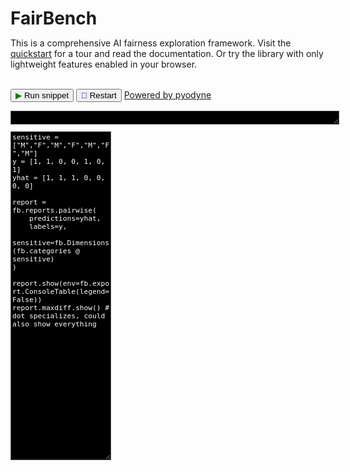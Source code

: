 <!DOCTYPE html>
<html lang="en">
<head>
<meta charset="UTF-8" />
<title>FairBench</title>
<style>
    #output {
        background-color: black;
        color: white;
        border: 1px solid #555555;
        padding: 10px;
        font-family: monospace;
    }
    .code-block {
        background-color: black;
        color: white;
        border: 1px solid #555555;
        font-family: monospace;
        spellcheck: false;
        margin-top: 0px;
        font-size: 0.8em;
    }
    .icon-green {
        color: green;
    }
    .icon-blue {
        color: blue;
    }
    .CodeMirror {
        font-size: 0.8em;
        height: auto;
        min-height: 200px;
        background-color: black;
        color: white;
    }
</style>

<!-- Include CodeMirror -->
<link rel="stylesheet" href="https://cdnjs.cloudflare.com/ajax/libs/codemirror/5.52.2/codemirror.min.css" />
<script src="https://cdnjs.cloudflare.com/ajax/libs/codemirror/5.52.2/codemirror.min.js"></script>
<script src="https://cdnjs.cloudflare.com/ajax/libs/codemirror/5.52.2/mode/python/python.min.js"></script>

<h1 style="margin-bottom: 0px;">FairBench</h1>

This is a comprehensive AI fairness exploration framework. 
Visit the <a href="quickstart/" markdown="span">quickstart</a> for a tour and read the 
documentation. Or try
the library with only lightweight features enabled in your browser.
<br><br>

<button id="run" onclick="evaluatePython()"><span class="icon-green">&#9654;</span> Run snippet</button>
<button id="restart" onclick="restartPython()"><span class="icon-blue">&#x1F504;</span> Restart</button>
<a href="https://pyodide.org/en/stable/">Powered by pyodyne</a>
<pre class="code-block" id="output" style="width: 100%; resize: vertical; overflow: auto; max-height: 600px;" rows="30" disabled></pre>

<textarea class="code-block" id="code" rows="40">
sensitive = ["M","F","M","F","M","F","M"]
y = [1, 1, 0, 0, 1, 0, 1]
yhat = [1, 1, 1, 0, 0, 0, 0]

report = fb.reports.pairwise(
    predictions=yhat, 
    labels=y, 
    sensitive=fb.Dimensions(fb.categories @ sensitive)
)

report.show(env=fb.export.ConsoleTable(legend=False))
report.maxdiff.show() # dot specializes, could also show everything</textarea>

<script src="https://cdn.jsdelivr.net/pyodide/v0.26.2/full/pyodide.js"></script>
<script>
    const output = document.getElementById("output");
    const codeTextarea = document.getElementById("code");
    const run = document.getElementById("run");
    const restart = document.getElementById("restart");
    var output_value = "";

    // Initialize CodeMirror on the textarea
    var codeEditor = CodeMirror.fromTextArea(codeTextarea, {
        lineNumbers: true,
        mode: "python",
        theme: "default",
        indentUnit: 4,
        smartIndent: true,
        matchBrackets: true,
        autoCloseBrackets: true
    });

    function convertUndefinedToNone(value) {
        return value === undefined ? "None" : value;
    }

    function ansiToHtml(ansiString) {
        // Maps for ANSI codes to CSS styles
        const colors = {
            30: "color:#CCCCCC", // Light gray (instead of pure black, so it's visible on black)
            31: "color:#E74C3C", // A rich, warm red
            32: "color:#27AE60", // A vibrant, balanced green
            33: "color:#F1C40F", // A bright but not overpowering yellow
            34: "color:#3498DB", // A bold, medium-blue tone
            35: "color:#9B59B6", // A soft magenta/purple
            36: "color:#1ABC9C", // A cool, pleasing cyan
            37: "color:#ECF0F1",  // A near-white, soft tone
            90: "color:#555555", // Bright Black (Gray)
            91: "color:#FF5555", // Bright Red
            92: "color:#50FA7B", // Bright Green
            93: "color:#F1FA8C", // Bright Yellow
            94: "color:#BD93F9", // Bright Blue
            95: "color:#FF79C6", // Bright Magenta
            96: "color:#8BE9FD", // Bright Cyan
            97: "color:#FFFFFF"  // Bright White
        };
    
        const backgrounds = {
            40: "background-color:#000000", // Bg Black
            41: "background-color:#FF0000", // Bg Red
            42: "background-color:#00FF00", // Bg Green
            43: "background-color:#FFFF00", // Bg Yellow
            44: "background-color:#0000FF", // Bg Blue
            45: "background-color:#FF00FF", // Bg Magenta
            46: "background-color:#00FFFF", // Bg Cyan
            47: "background-color:#FFFFFF", // Bg White
            100: "background-color:#555555",// Bright Bg Black (Gray)
            101: "background-color:#FF5555",// Bright Bg Red
            102: "background-color:#50FA7B",// Bright Bg Green
            103: "background-color:#F1FA8C",// Bright Bg Yellow
            104: "background-color:#BD93F9",// Bright Bg Blue
            105: "background-color:#FF79C6",// Bright Bg Magenta
            106: "background-color:#8BE9FD",// Bright Bg Cyan
            107: "background-color:#FFFFFF" // Bright Bg White
        };
    
        // Additional extended 256-color mode (e.g., 38;5;... for foreground, 48;5;... for background)
        // You provided some mappings for these extended colors:
        // Example: "\u001b[38;5;208m" : color:#FFA500 (Orange)
        // We will define a helper to map these if they appear:
        const extendedColors = {
            208: "#FFA500", // Orange
            202: "#FF4500", // Dark Orange
            198: "#FF69B4", // Pink
            165: "#A020F0", // Purple
            34:  "#228B22", // Forest Green
            70:  "#008080", // Teal
            69:  "#00FFFF", // Aqua
            220: "#FFD700", // Gold
            82:  "#32CD32", // Lime Green
            203: "#FA8072", // Salmon
            166: "#FF7F50", // Coral
            99:  "#DA70D6", // Orchid
            64:  "#808000", // Olive Green
            56:  "#9400D3", // Dark Violet
            123: "#4682B4"  // Steel Blue
        };
        
        // Some bright variants you included that have a format like "\u001b[93;1m"
        // These can be handled by applying both the color and style=bold. 
        // We'll handle the '1' (bold) or any style codes generically below.
    
        // Style attributes
        // We'll track them in a state object and rebuild style string whenever something changes.
        let state = {
            color: null,
            background: null,
            bold: false,
            dim: false,
            italic: false,
            underline: false,
            blink: false,
            inverse: false,
            hidden: false,
            strikethrough: false
        };
    
        // Convert the state into a CSS style string
        function stateToStyleString(s) {
            const styleList = [];
            if (s.color) styleList.push(s.color);
            if (s.background) styleList.push(s.background);
            if (s.bold) styleList.push("font-weight:bold");
            if (s.dim) styleList.push("opacity:0.6");
            if (s.italic) styleList.push("font-style:italic");
            if (s.underline) styleList.push("text-decoration:underline");
            if (s.blink) styleList.push("text-decoration:blink");    // Not widely supported
            if (s.inverse) styleList.push("filter:invert(100%)");    // Rough simulation
            if (s.hidden) styleList.push("visibility:hidden");
            if (s.strikethrough) styleList.push("text-decoration:line-through");
            return styleList.join(";");
        }
    
        // We'll build the final result and update spans as we go
        let result = "";
        let openSpan = false;
    
        function openNewSpan() {
            const style = stateToStyleString(state);
            result += "<span" + (style ? " style='" + style + "'" : "") + ">";
            openSpan = true;
        }
    
        function closeSpanIfOpen() {
            if (openSpan) {
                result += "</span>";
                openSpan = false;
            }
        }
    
        // Reset the state to default
        function resetState() {
            state = {
                color: null,
                background: null,
                bold: false,
                dim: false,
                italic: false,
                underline: false,
                blink: false,
                inverse: false,
                hidden: false,
                strikethrough: false
            };
        }
    
        // Update the state and re-open span
        function applyCodes(codes) {
            let needNewSpan = false;
            for (const code of codes) {
                const c = parseInt(code, 10);
                if (c === 0) {
                    // Reset
                    resetState();
                    closeSpanIfOpen();
                    needNewSpan = true;
                } else if (c === 1) {
                    state.bold = true; needNewSpan = true;
                } else if (c === 2) {
                    state.dim = true; needNewSpan = true;
                } else if (c === 3) {
                    state.italic = true; needNewSpan = true;
                } else if (c === 4) {
                    state.underline = true; needNewSpan = true;
                } else if (c === 5) {
                    state.blink = true; needNewSpan = true;
                } else if (c === 7) {
                    state.inverse = true; needNewSpan = true;
                } else if (c === 8) {
                    state.hidden = true; needNewSpan = true;
                } else if (c === 9) {
                    state.strikethrough = true; needNewSpan = true;
                } else if (c >= 30 && c <= 37) {
                    // Set foreground color
                    state.color = colors[c]; needNewSpan = true;
                } else if (c >= 90 && c <= 97) {
                    // Bright foreground
                    state.color = colors[c]; needNewSpan = true;
                } else if (c >= 40 && c <= 47) {
                    // Background color
                    state.background = backgrounds[c]; needNewSpan = true;
                } else if (c >= 100 && c <= 107) {
                    // Bright background
                    state.background = backgrounds[c]; needNewSpan = true;
                } else if (code.startsWith("38;5;")) {
                    // 256-color foreground: 38;5;x
                    const colorIndex = parseInt(code.split(";")[2], 10);
                    if (extendedColors[colorIndex]) {
                        state.color = "color:" + extendedColors[colorIndex];
                    } else {
                        // Fallback if not in extendedColors, just skip or set a default
                        state.color = "color:#FFFFFF";
                    }
                    needNewSpan = true;
                } else if (code.startsWith("48;5;")) {
                    // 256-color background: 48;5;x
                    const colorIndex = parseInt(code.split(";")[2], 10);
                    if (extendedColors[colorIndex]) {
                        state.background = "background-color:" + extendedColors[colorIndex];
                    } else {
                        // Fallback if not in extendedColors
                        state.background = "background-color:#000000";
                    }
                    needNewSpan = true;
                }
            }
    
            if (needNewSpan) {
                // Close and re-open span with new style
                closeSpanIfOpen();
                openNewSpan();
            }
        }
    
        // Regex to match ANSI escape codes (e.g., "\u001b[31m", "\u001b[38;5;123m", etc.)
        const ansiRegex = /\u001b\[((?:\d|;)+)m/g;
        let lastIndex = 0;
        let match;
    
        // Initially open a span for the default state
        openNewSpan();
    
        while ((match = ansiRegex.exec(ansiString)) !== null) {
            const chunk = ansiString.slice(lastIndex, match.index);
            result += chunk; // Add text before the ANSI code
    
            const codes = match[1].split(";"); // Extract the numeric codes
            applyCodes(codes);
    
            lastIndex = ansiRegex.lastIndex;
        }
    
        // Add any remaining text after the last ANSI code
        result += ansiString.slice(lastIndex);
    
        // Close any open spans
        closeSpanIfOpen();
    
        return result;
    }


    function addToOutput(s) {
        if (s === undefined) {
        } else {
            output_value += s + "\n";
            const html = ansiToHtml(output_value);
            output.innerHTML = html;
            output.scrollTop = output.scrollHeight;
        }
    }

    addToOutput(">>> import fairbench as fb\n");

    async function main() {
        run.disabled = true;
        restart.disabled = true;
        addToOutput("Preparing the browser environment... ");
        let pyodide = await loadPyodide();
        console.log(pyodide.runPython(`
            import sys
            sys.version
        `));
        await pyodide.loadPackage("micropip");
        const micropip = pyodide.pyimport("micropip");
        await micropip.install('fairbench==0.7.4');
        output.value = ">>> import fairbench as fb\n";
        try {
            pyodide.runPython(`import fairbench as fb`);
            addToOutput("done");
        } catch (err) {
            addToOutput( err + "\n");
        }
        run.disabled = false;
        restart.disabled = false;
        return pyodide;
    };
    var pyodideReadyPromise = undefined;
    restart.disabled = true;

    function getCodeString() {
        return codeEditor.getValue();
    }
    
    async function evaluatePython() {
        const command = getCodeString();
        if (pyodideReadyPromise === undefined)
            pyodideReadyPromise = main();
        run.disabled = true;
        restart.disabled = true;
        addToOutput("\n>>> " + command.replace(/\n/g, "\n>>> ") + "\n");

        var logBackup = console.log;

        console.log = function() {
            addToOutput(Array.from(arguments).join(' '));
        };

        let pyodide = await pyodideReadyPromise;
        try {
            let out = pyodide.runPython(command);
            addToOutput(out);
        } catch (err) {
            addToOutput(err);
        }
        console.log = logBackup;
        run.disabled = false;
        restart.disabled = false;
    }
    
    function removeAllCanvas() {
        const elements = document.querySelectorAll('[id^="matplotlib_"]');
        elements.forEach(element => element.remove());
    }

    async function restartPython() {
        output_value = "";
        removeAllCanvas();
        run.disabled = true;
        restart.disabled = true;
        pyodideReadyPromise = undefined;
        pyodideReadyPromise = main();
    }

    // Optional: Run code on Shift+Enter
    document.addEventListener("keydown", function(event) {
        if (event.shiftKey && event.key === "Enter") {
            evaluatePython();
            event.preventDefault();
        }
    });
</script>
</html>
